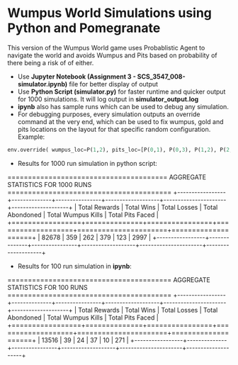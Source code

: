 # Wumpus World Simulations using Python and Pomegranate

This version of the Wumpus World game uses Probablistic Agent to navigate the world and avoids Wumpus and Pits based on probability of there being a risk of of either.

- Use __Jupyter Notebook (Assignment 3 - SCS_3547_008-simulator.ipynb)__ file for better display of output
- Use __Python Script (simulator.py)__ for faster runtime and quicker output for 1000 simulations. It will log output in __simulator_output.log__
- __ipynb__ also has sample runs which can be used to debug any simulation.
- For debugging purposes, every simulation outputs an override command at the very end, which can be used to fix wumpus, gold and pits locations on the layout for that specific random configuration. Example:
```python
env.override( wumpus_loc=P(1,2), pits_loc=[P(0,1), P(0,3), P(1,2), P(2,2), P(2,3)], gold_loc=P(3,3) )
```

- Results for 1000 run simulation in python script:

======================================= AGGREGATE STATISTICS FOR 1000 RUNS ========================================
+-----------------+--------------+----------------+-------------------+----------------------+--------------------+
|   Total Rewards |   Total Wins |   Total Losses |   Total Abondoned |   Total Wumpus Kills |   Total Pits Faced |
+=================+==============+================+===================+======================+====================+
|           82678 |          359 |            262 |               379 |                  123 |               2997 |
+-----------------+--------------+----------------+-------------------+----------------------+--------------------+

- Results for 100 run simulation in __ipynb__:

======================================== AGGREGATE STATISTICS FOR 100 RUNS ========================================
+-----------------+--------------+----------------+-------------------+----------------------+--------------------+
|   Total Rewards |   Total Wins |   Total Losses |   Total Abondoned |   Total Wumpus Kills |   Total Pits Faced |
+=================+==============+================+===================+======================+====================+
|           13516 |           39 |             24 |                37 |                   10 |                271 |
+-----------------+--------------+----------------+-------------------+----------------------+--------------------+
